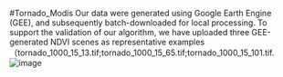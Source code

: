 #Tornado_Modis
Our data were generated using Google Earth Engine (GEE), and subsequently batch-downloaded for local processing. To support the validation of our algorithm, we have uploaded three GEE-generated NDVI scenes as representative examples（tornado_1000_15_13.tif;tornado_1000_15_65.tif;tornado_1000_15_101.tif.
![image](https://github.com/user-attachments/assets/374d70eb-e221-4ebb-a3c6-4f6c515ccae0)
